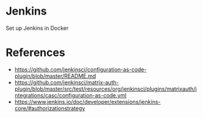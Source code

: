 # Jenkins
Set up Jenkins in Docker

# References
- https://github.com/jenkinsci/configuration-as-code-plugin/blob/master/README.md
- https://github.com/jenkinsci/matrix-auth-plugin/blob/master/src/test/resources/org/jenkinsci/plugins/matrixauth/integrations/casc/configuration-as-code.yml
- https://www.jenkins.io/doc/developer/extensions/jenkins-core/#authorizationstrategy
